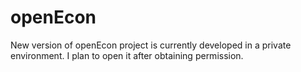 openEcon
========
 

New version of openEcon project is currently developed in a private environment. I plan to open it after obtaining permission.



